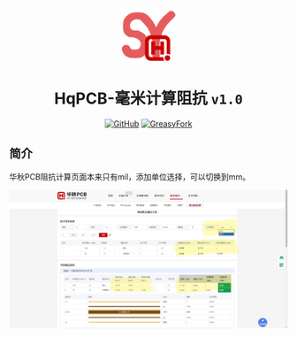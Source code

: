 <div align="center">
    <img src="https://github.com/SynRGB/HqPCB-MMImpedance/raw/main/%23README/icon/256.png" width="20%"/>
    <h1>HqPCB-毫米计算阻抗 <code>v1.0</code></h1>
	<p>
        <a href='https://github.com/SynRGB/HqPCB-MMImpedance'><img src="https://img.shields.io/badge/-GitHub-3A3A3A?style=flat&amp;logo=GitHub&amp;logoColor=white" referrerpolicy="no-referrer" alt="GitHub"></a>
	    <a href='https://greasyfork.org/zh-CN/scripts/500629-hqpcb-mmimpedance'><img src="https://img.shields.io/badge/-GreasyFork-670000?style=flat&amp;logo=tampermonkey&amp;logoColor=white" referrerpolicy="no-referrer" alt="GreasyFork"></a>
    </p>
</div>

## 简介

华秋PCB阻抗计算页面本来只有mil，添加单位选择，可以切换到mm。

<img src="https://github.com/SynRGB/HqPCB-MMImpedance/raw/main/%23README/example.jpg"/>
